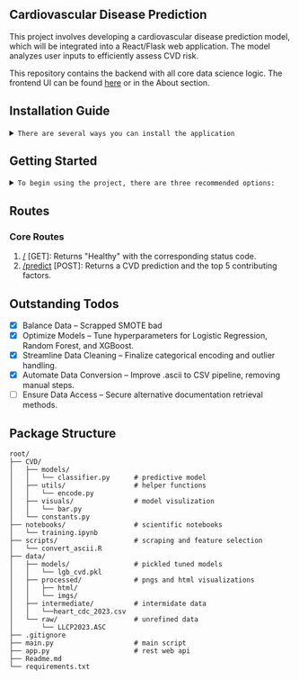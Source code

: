 ## Cardiovascular Disease Prediction  
This project involves developing a cardiovascular disease prediction model, which will be integrated into a React/Flask web application. The model analyzes user inputs to efficiently assess CVD risk.

This repository contains the backend with all core data science logic. The frontend UI can be found [here](https://github.com/carrot2803/cvd-app) or in the About section.


## Installation Guide

<details> 
<summary><code>There are several ways you can install the application</code></summary> 

1. **Clone the repository**:
    ```sh
    git clone https://github.com/carrot2803/cvd-predictor.git
    cd cvd-predictor
    ```

2. **(Optional) Create a virtual environment**:

    - Using `venv`:
        ```sh
        python -m venv venv
        source venv/bin/activate    # On Windows use `venv\Scripts\activate`
        ```
    - Using `conda`:
        ```sh
        conda create --name your-env-name python=3.x
        conda activate your-env-name
        ```

3. **Install the required packages**:
    ```sh
    pip install -r requirements.txt
    ```

#### **Alernative**

- [Downloading repository as ZIP](https://github.com/carrot2803/cvd-predictor/archive/refs/heads/master.zip)
- Running the following command in a terminal, assuming you have [GitHub CLI](https://cli.github.com/) installed:
    ```sh
        gh repo clone carrot2803/reading-skills-annotator
        cd reading-skills-annotator
    ```
After obtaining the code using one of the above methods, follow steps 2 and 3 from the main installation guide to set up a virtual environment and install the required packages.

</details>

## Getting Started  

<details>
<summary><code>To begin using the project, there are three recommended options:</code></summary>

Start by running `variable_layout.py` to extract variable names from the [CDC website](https://www.cdc.gov/brfss/annual_data/2023/llcp_varlayout_23_onecolumn.html). Then, execute `convert_ascii.R` to process `LLCP2023.ASC`. Once converted, run the initial processing notebook, followed by the training notebook to begin model training.

All raw source files are available on [SharePoint](https://bit.ly/4jVDfJQ).

1. **Running the Predefined Scripts**

    - **Command-Line Script** (`main.py`):  
    Run this script from the terminal:
    ```bash
        python main.py
    ```

    - **Web Application Script** (`app.py`):  
    Launch the web interface:
    ```bash
        python app.py
    ```
    
    View the web API at: [demo link](https://cvd-predictor.azurewebsites.net)  
    View the web UI at: [demo link](https://carrot2803.github.io/cvd-app)

2. **Exploring the Jupyter Notebooks**  

    Located in the `/notebooks` folder:

    
    - `demo.ipynb`: Practical demonstration
    - `EDA.ipynb`: Exploratory data analysis
    - `initial_processing.ipynb`: Initial data cleaning steps
    - `training.ipynb`: Model training process

3. **Setting Up the CVD Predictor Manually**  

You can also create your own Python file and initialize the predictor:

```python
from CVD import CVDClassifier

# Specify your sample JSON file
sample_json = "~/~.json"

# Instantiate the CVD Classifier
cvd = CVDClassifier()

# Print the prediction and top contributing feature
print(cvd.predict(sample_json))
```

Replace `sample_json` with the path to your own JSON-formatted data. This example demonstrates how to integrate the CVD predictor into a custom setup.

</details>

## Routes

### Core Routes

1. <u>/</u> [GET]: Returns "Healthy" with the corresponding status code.  
2. <u>/predict</u> [POST]: Returns a CVD prediction and the top 5 contributing factors.

## Outstanding Todos  

- [x] Balance Data – Scrapped SMOTE bad 
- [x] Optimize Models – Tune hyperparameters for Logistic Regression, Random Forest, and XGBoost.  
- [x] Streamline Data Cleaning – Finalize categorical encoding and outlier handling.  
- [x] Automate Data Conversion – Improve .ascii to CSV pipeline, removing manual steps.  
- [ ] Ensure Data Access – Secure alternative documentation retrieval methods.  

## Package Structure

    root/
    ├── CVD/
    │   ├── models/
    │   │   └── classifier.py      # predictive model
    │   ├── utils/                 # helper functions
    │   │   └── encode.py 
    │   ├── visuals/               # model visulization 
    │   │   └── bar.py
    │   └── constants.py                     
    ├── notebooks/                 # scientific notebooks 
    │   └── training.ipynb
    ├── scripts/                   # scraping and feature selection
    │   └── convert_ascii.R
    ├── data/
    │   ├── models/                # pickled tuned models
    │   │   └── lgb_cvd.pkl
    │   ├── processed/             # pngs and html visualizations
    │   │   ├── html/
    │   │   └── imgs/
    │   ├── intermediate/          # intermidate data 
    │   │   └──heart_cdc_2023.csv
    │   └── raw/                   # unrefined data 
    │       └── LLCP2023.ASC
    ├── .gitignore
    ├── main.py                    # main script
    ├── app.py                     # rest web api
    ├── Readme.md
    └── requirements.txt  
